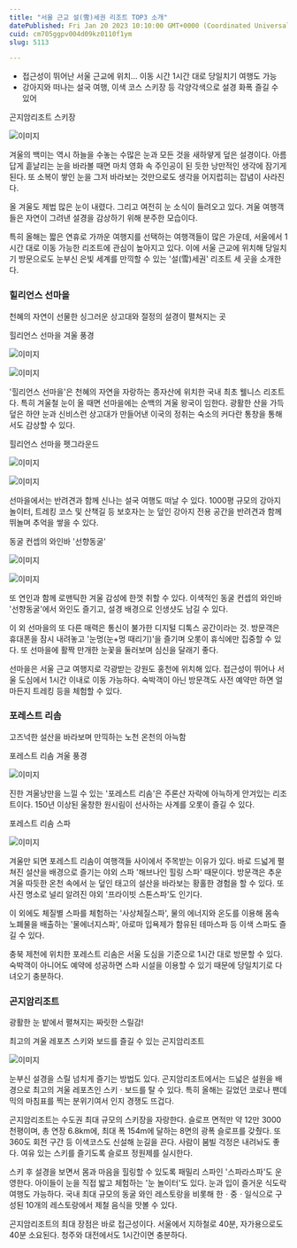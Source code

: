 ```yaml
---
title: "서울 근교 설(雪)세권 리조트 TOP3 소개"
datePublished: Fri Jan 20 2023 10:10:00 GMT+0000 (Coordinated Universal Time)
cuid: cm705ggpv004d09kz0110f1ym
slug: 5113

---
```



- 접근성이 뛰어난 서울 근교에 위치... 이동 시간 1시간 대로 당일치기 여행도 가능
- 강아지와 떠나는 설국 여행, 이색 코스 스키장 등 각양각색으로 설경 화폭 즐길 수 있어

곤지암리조트 스키장

![이미지](https://cdn.hashnode.com/res/hashnode/image/upload/v1739258230193/3ca75b02-3c24-4cab-b260-9c0e38a54d28.jpeg)

겨울의 백미는 역시 하늘을 수놓는 수많은 눈과 모든 것을 새하얗게 덮은 설경이다. 아름답게 흩날리는 눈을 바라볼 때면 마치 영화 속 주인공이 된 듯한 낭만적인 생각에 잠기게 된다. 또 소복이 쌓인 눈을 그저 바라보는 것만으로도 생각을 어지럽히는 잡념이 사라진다.

올 겨울도 제법 많은 눈이 내렸다. 그리고 여전히 눈 소식이 들려오고 있다. 겨울 여행객들은 자연이 그려낸 설경을 감상하기 위해 분주한 모습이다.

특히 올해는 짧은 연휴로 가까운 여행지를 선택하는 여행객들이 많은 가운데, 서울에서 1시간 대로 이동 가능한 리조트에 관심이 높아지고 있다. 이에 서울 근교에 위치해 당일치기 방문으로도 눈부신 은빛 세계를 만끽할 수 있는 '설(雪)세권' 리조트 세 곳을 소개한다.

### 힐리언스 선마을

천혜의 자연이 선물한 싱그러운 상고대와 절정의 설경이 펼쳐지는 곳

힐리언스 선마을 겨울 풍경

![이미지](https://cdn.hashnode.com/res/hashnode/image/upload/v1739258232318/35eafa53-b9ec-40d3-94c6-b4d208cd83d7.jpeg)

![이미지](https://cdn.hashnode.com/res/hashnode/image/upload/v1739258234516/8deb2624-d6f0-4197-a27b-9f26412e248d.jpeg)

'힐리언스 선마을'은 천혜의 자연을 자랑하는 종자산에 위치한 국내 최초 웰니스 리조트다. 특히 겨울철 눈이 올 때면 선마을에는 순백의 겨울 왕국이 임한다. 광활한 산을 가득 덮은 하얀 눈과 신비스런 상고대가 만들어낸 이국의 정취는 숙소의 커다란 통창을 통해서도 감상할 수 있다.

힐리언스 선마을 펫그라운드

![이미지](https://cdn.hashnode.com/res/hashnode/image/upload/v1739258236546/41cc19db-0987-4b61-8e6f-d155d92fdf4a.jpeg)

![이미지](https://cdn.hashnode.com/res/hashnode/image/upload/v1739258238785/842248dc-fa1a-496c-85fa-88e2f0f568b6.jpeg)

선마을에서는 반려견과 함께 신나는 설국 여행도 떠날 수 있다. 1000평 규모의 강아지 놀이터, 트레킹 코스 및 산책길 등 보호자는 눈 덮인 강아지 전용 공간을 반려견과 함께 뛰놀며 추억을 쌓을 수 있다.

동굴 컨셉의 와인바 '선향동굴'

![이미지](https://cdn.hashnode.com/res/hashnode/image/upload/v1739258241266/a92790d8-009a-448b-8d18-74a9cf292619.jpeg)

![이미지](https://cdn.hashnode.com/res/hashnode/image/upload/v1739258243387/f1bfdf7a-d0c0-4199-baeb-b0e512236c2a.jpeg)

또 연인과 함께 로맨틱한 겨울 감성에 한껏 취할 수 있다. 이색적인 동굴 컨셉의 와인바 '선향동굴'에서 와인도 즐기고, 설경 배경으로 인생샷도 남길 수 있다.

이 외 선마을의 또 다른 매력은 통신이 불가한 디지털 디톡스 공간이라는 것. 방문객은 휴대폰을 잠시 내려놓고 '눈멍(눈+멍 때리기)'을 즐기며 오롯이 휴식에만 집중할 수 있다. 또 선마을에 활짝 만개한 눈꽃을 둘러보며 심신을 달래기 좋다.

선마을은 서울 근교 여행지로 각광받는 강원도 홍천에 위치해 있다. 접근성이 뛰어나 서울 도심에서 1시간 이내로 이동 가능하다. 숙박객이 아닌 방문객도 사전 예약만 하면 얼마든지 트레킹 등을 체험할 수 있다.

### 포레스트 리솜

고즈넉한 설산을 바라보며 만끽하는 노천 온천의 아늑함

포레스트 리솜 겨울 풍경

![이미지](https://cdn.hashnode.com/res/hashnode/image/upload/v1739258245445/20a12468-3693-4301-b445-59b17a8f798a.jpeg)

진한 겨울낭만을 느낄 수 있는 '포레스트 리솜'은 주론산 자락에 아늑하게 안겨있는 리조트이다. 150년 이상된 울창한 원시림이 선사하는 사계를 오롯이 즐길 수 있다.

포레스트 리솜 스파

![이미지](https://cdn.hashnode.com/res/hashnode/image/upload/v1739258247834/72396436-60db-484a-93ee-6be35f4ccdf7.jpeg)

겨울만 되면 포레스트 리솜이 여행객들 사이에서 주목받는 이유가 있다. 바로 드넓게 펼쳐진 설산을 배경으로 즐기는 야외 스파 '해브나인 힐링 스파' 때문이다. 방문객은 추운 겨울 따듯한 온천 속에서 눈 덮인 태고의 설산을 바라보는 황홀한 경험을 할 수 있다. 또 사진 명소로 널리 알려진 야외 '프라이빗 스톤스파'도 인기다.

이 외에도 체질별 스파를 체험하는 '사상체질스파', 물의 에너지와 온도를 이용해 몸속 노폐물을 배출하는 '물에너지스파', 아로마 입욕제가 함유된 테마스파 등 이색 스파도 즐길 수 있다.

충북 제천에 위치한 포레스트 리솜은 서울 도심을 기준으로 1시간 대로 방문할 수 있다. 숙박객이 아니어도 예약에 성공하면 스파 시설을 이용할 수 있기 때문에 당일치기로 다녀오기 충분하다.

### 곤지암리조트

광활한 눈 밭에서 펼쳐지는 짜릿한 스릴감!

최고의 겨울 레포츠 스키와 보드를 즐길 수 있는 곤지암리조트

![이미지](https://cdn.hashnode.com/res/hashnode/image/upload/v1739258250128/c374f034-bbab-4292-8055-ad2622773702.jpeg)

눈부신 설경을 스릴 넘치게 즐기는 방법도 있다. 곤지암리조트에서는 드넓은 설원을 배경으로 최고의 겨울 레포츠인 스키ㆍ보드를 탈 수 있다. 특히 올해는 길었던 코로나 팬데믹의 마침표를 찍는 분위기여서 인지 경쟁도 뜨겁다.

곤지암리조트는 수도권 최대 규모의 스키장을 자랑한다. 슬로프 면적만 약 12만 3000천평이며, 총 연장 6.8km에, 최대 폭 154m에 달하는 8면의 광폭 슬로프를 갖췄다. 또 360도 회전 구간 등 이색코스도 신설해 눈길을 끈다. 사람이 붐빌 걱정은 내려놔도 좋다. 여유 있는 스키를 즐기도록 슬로프 정원제를 실시한다.

스키 후 설경을 보면서 몸과 마음을 힐링할 수 있도록 패밀리 스파인 '스파라스파'도 운영한다. 아이들이 눈을 직접 밟고 체험하는 '눈 놀이터'도 있다. 눈과 입이 즐거운 식도락 여행도 가능하다. 국내 최대 규모의 동굴 와인 레스토랑을 비롯해 한ㆍ중ㆍ일식으로 구성된 10개의 레스토랑에서 제철 음식을 맛볼 수 있다.

곤지암리조트의 최대 장점은 바로 접근성이다. 서울에서 지하철로 40분, 자가용으로도 40분 소요된다. 청주와 대전에서도 1시간이면 충분하다.